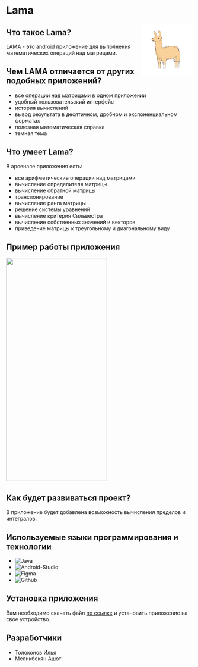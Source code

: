 # Lama

<img src="https://github.com/std-22/LAMA/blob/master/media/logo_new_dark.png" align="right" width="140" height="140" />

## Что такое Lama?
LAMA - это android приложение для выполнения математических операций над матрицами.

## Чем LAMA отличается от других подобных приложений?
- все операции над матрицами в одном приложении
- удобный пользовательский интерфейс
- история вычислений
- вывод результата в десятичном, дробном и экспоненциальном форматах
- полезная математическая справка
- темная тема

## Что умеет Lama?
В арсенале приложения есть:
- все арифметические операции над матрицами
- вычисление определителя матрицы
- вычисление обратной матрицы
- транспонирование
- вычисление ранга матрицы
- решение системы уравнений
- вычисление критерия Сильвестра
- вычисление собственных значений и векторов
- приведение матрицы к треугольному и диагональному виду

## Пример работы приложения
<img src="https://github.com/std-22/LAMA/blob/master/media/app_test.gif" width="272" height="600" />

## Как будет развиваться проект?
В приложение будет добавлена возможность вычисления пределов и интегралов.

## Используемые языки программирования и технологии

- ![Java](https://img.shields.io/badge/-Java-red?style=for-the-badge&logo=java)
- ![Android-Studio](https://img.shields.io/badge/-Android_Studio-white?style=for-the-badge&logo=android-studio)
- ![Figma](https://img.shields.io/badge/-Figma-white?style=for-the-badge&logo=figma)
- ![Github](https://img.shields.io/badge/-Github-black?style=for-the-badge&logo=github)

## Установка приложения
Вам необходимо скачать файл [по ссылке](https://github.com/std-22/LAMA/releases/download/1.0/app-debug.apk) и установить приложение на свое устройство.

## Разработчики
- Толоконов Илья
- Меликбекян Ашот

